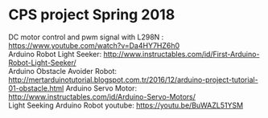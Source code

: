 # CPS project Spring 2018

DC motor control and pwm signal with L298N : https://www.youtube.com/watch?v=Da4HY7HZ6h0  
Arduino Robot Light Seeker: http://www.instructables.com/id/First-Arduino-Robot-Light-Seeker/  
Arduino Obstacle Avoider Robot: http://mertarduinotutorial.blogspot.com.tr/2016/12/arduino-project-tutorial-01-obstacle.html 
Arduino Servo Motor: http://www.instructables.com/id/Arduino-Servo-Motors/  
Light Seeking Arduino Robot youtube: https://youtu.be/BuWAZL51YSM  
